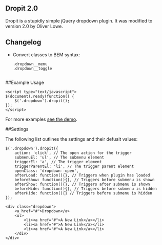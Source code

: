 ## Dropit 2.0

Dropit is a stupidly simple jQuery dropdown plugin. It was modified to version 2.0 by Oliver Lowe.

## Changelog
* Convert classes to BEM syntax:
    ```
    .dropdown__menu
    .dropdown__toggle


##Example Usage

    <script type="text/javascript">
    $(document).ready(function() {
        $('.dropdown').dropit();
    });
    </script>

For more examples [see the demo](http://dev7studios.com/demo/jquery-currency).

##Settings

The following list outlines the settings and their defualt values:

    $('.dropdown').dropit({
        action: 'click', // The open action for the trigger
        submenuEl: 'ul', // The submenu element
        triggerEl: 'a', // The trigger element
        triggerParentEl: 'li', // The trigger parent element
        openClass: 'dropdown--open',
        afterLoad: function(){}, // Triggers when plugin has loaded
        beforeShow: function(){}, // Triggers before submenu is shown
        afterShow: function(){}, // Triggers after submenu is shown
        beforeHide: function(){}, // Triggers before submenu is hidden
        afterHide: function(){} // Triggers before submenu is hidden
    });


```
<div class="dropdown">
    <a href="#">Dropdown</a>
    <ul>
        <li><a href="#">A New Link</a></li>
        <li><a href="#">A New Link</a></li>
        <li><a href="#">A New Link</a></li>
    </div>
</div>
```

<!-- Documentation for the entire framework can be found on the [Laravel website](http://laravel.com/docs). -->